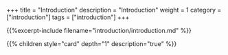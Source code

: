 +++
title = "Introduction"
description = "Introduction"
weight = 1
category = ["introduction"]
tags = ["introduction"]
+++

{{%excerpt-include filename="introduction/introduction.md" %}}

{{% children style="card" depth="1" description="true" %}}
